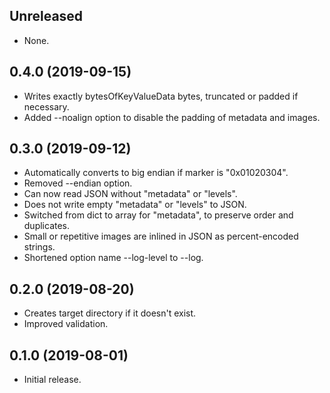 ## Unreleased

- None.

## 0.4.0 (2019-09-15)

- Writes exactly bytesOfKeyValueData bytes, truncated or padded if necessary.
- Added --noalign option to disable the padding of metadata and images.

## 0.3.0 (2019-09-12)

- Automatically converts to big endian if marker is "0x01020304".
- Removed --endian option.
- Can now read JSON without "metadata" or "levels".
- Does not write empty "metadata" or "levels" to JSON.
- Switched from dict to array for "metadata", to preserve order and duplicates.
- Small or repetitive images are inlined in JSON as percent-encoded strings.
- Shortened option name --log-level to --log.

## 0.2.0 (2019-08-20)

- Creates target directory if it doesn't exist.
- Improved validation.

## 0.1.0 (2019-08-01)

- Initial release.
